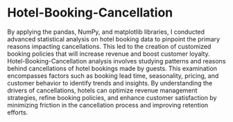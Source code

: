 # Hotel-Booking-Cancellation
By applying the pandas, NumPy, and matplotlib libraries, I conducted advanced statistical
 analysis on hotel booking data to pinpoint the primary reasons impacting cancellations.
 This led to the creation of customized booking policies that will increase revenue and
 boost customer loyalty.
 Hotel-Booking-Cancellation analysis involves studying patterns and reasons behind cancellations of hotel bookings made by guests. 
 This examination encompasses factors such as booking lead time, seasonality, pricing, and customer behavior to identify trends and insights. 
 By understanding the drivers of cancellations, hotels can optimize revenue management strategies, 
 refine booking policies, and enhance customer satisfaction by minimizing friction in the cancellation process and improving retention efforts.
